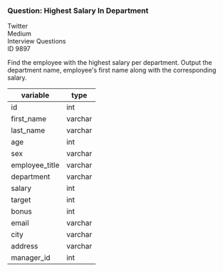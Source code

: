### Question: Highest Salary In Department

Twitter <br>
Medium <br>
Interview Questions <br>
ID 9897 <br>


Find the employee with the highest salary per department.
Output the department name, employee's first name along with the corresponding salary.


|variable|type|
|-|-|
|id|int|
|first_name|varchar|
|last_name|varchar|
|age|int|
|sex|varchar|
|employee_title|varchar|
|department|varchar|
|salary|int|
|target|int|
|bonus|int|
|email|varchar|
|city|varchar|
|address|varchar|
|manager_id|int|
